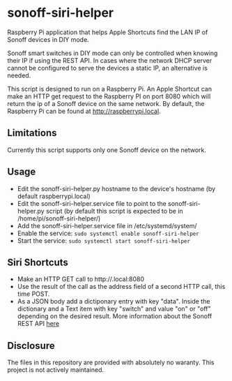 # sonoff-siri-helper
Raspberry Pi application that helps Apple Shortcuts find the LAN IP of Sonoff devices in DIY mode.

Sonoff smart switches in DIY mode can only be controlled when knowing their IP if using the REST API. In cases where the network DHCP server cannot be configured to serve the devices a static IP, an alternative is needed.

This script is designed to run on a Raspberry Pi. An Apple Shortcut can make an HTTP get request to the Raspberry PI on port 8080 which will return the ip of a Sonoff device on the same network. By default, the Raspberry Pi can be found at http://raspberrypi.local.

## Limitations
Currently this script supports only one Sonoff device on the network.

## Usage
* Edit the sonoff-siri-helper.py hostname to the device's hostname (by default raspberrypi.local)
* Edit the sonoff-siri-helper.service file to point to the sonoff-siri-helper.py script (by default this script is expected to be in /home/pi/sonoff-siri-helper/)
* Add the sonoff-siri-helper.service file in /etc/systemd/system/
* Enable the service:    ```sudo systemctl enable sonoff-siri-helper```
* Start the service:     ```sudo systemctl start sonoff-siri-helper```

## Siri Shortcuts
* Make an HTTP GET call to http://<raspberrrypi-hostname>.local:8080
* Use the result of the call as the address field of a second HTTP call, this time POST.
* As a JSON body add a dictiponary entry with key "data". Inside the dictionary and a Text item with key "switch" and value "on" or "off" depending on the desired result. More information about the Sonoff REST API [here](https://github.com/itead/Sonoff_Devices_DIY_Tools/blob/master/SONOFF%20DIY%20MODE%20Protocol%20Doc%20v1.4.md)

## Disclosure
The files in this repository are provided with absolutely no waranty. This project is not actively maintained. 
